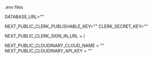.env files

DATABASE_URL=""

NEXT_PUBLIC_CLERK_PUBLISHABLE_KEY=""
CLERK_SECRET_KEY=""

NEXT_PUBLIC_CLERK_SIGN_IN_URL = /

NEXT_PUBLIC_CLOUDINARY_CLOUD_NAME = ""
NEXT_PUBLIC_CLOUDINARY_API_KEY = ""
